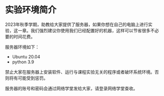 # 实验环境简介

2023年秋季学期，助教给大家提供了服务器，如果你想在自己的电脑上进行实验，这一章。我们强烈建议你使用我们已经配置好的机器，这样可以节省很多不必要的时间花费。

服务器环境如下：
- Ubuntu 20.04
- python 3.9

禁止大家在服务器上安装软件、运行与课程实验无关的程序或者破环系统环境。否则将有可能受到惩罚。

服务器的账号和密码会通过网络学堂发给大家，请登录网络学堂查收。